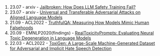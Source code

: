1. 23.07 - arxiv - [Jailbroken: How Does LLM Safety Training Fail?](https://arxiv.org/abs/2307.02483)
2. 23.07 - arxiv  - [Universal and Transferable Adversarial Attacks on Aligned Language Models](https://arxiv.org/abs/2307.15043)
3. 21.09 - ACL2022 - [TruthfulQA: Measuring How Models Mimic Human Falsehoods](https://arxiv.org/abs/2109.07958)
4. 20.09 - EMNLP2020(findings) - [RealToxicityPrompts: Evaluating Neural Toxic Degeneration in Language Models](https://arxiv.org/abs/2009.11462)
5. 22.03 - ACL2022 - [ToxiGen: A Large-Scale Machine-Generated Dataset for Adversarial and Implicit Hate Speech Detection](https://arxiv.org/abs/2203.09509)